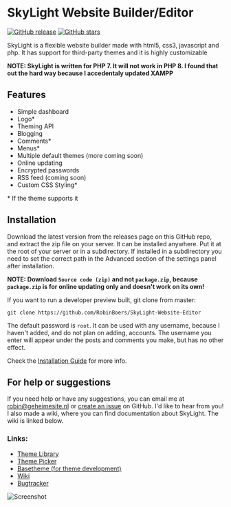 # SkyLight Website Builder/Editor

[![GitHub release](https://img.shields.io/github/tag/RobinBoers/SkyLight-Website-Editor.svg?style=flat)](https://github.com/RobinBoers/SkyLight-Website-Editor/releases/)
[![GitHub stars](https://img.shields.io/github/stars/RobinBoers/SkyLight-Website-Editor.svg?style=social&label=Star&maxAge=2592000)](https://github.com/RobinBoers/SkyLight-Website-Editor/stargazers/)

SkyLight is a flexible website builder made with html5, css3, javascript and php. It has support for third-party themes and it is highly customizable

**NOTE: SkyLight is written for PHP 7. It will not work in PHP 8. I found that out the hard way because I accedentaly updated XAMPP**

## Features

- Simple dashboard
- Logo*
- Theming API
- Blogging
- Comments*
- Menus*
- Multiple default themes (more coming soon)
- Online updating
- Encrypted passwords 
- RSS feed (coming soon)
- Custom CSS Styling*

\* If the theme supports it

## Installation

Download the latest version from the releases page on this GitHub repo, and extract the zip file on your server. It can be installed anywhere. Put it at the root of your server or in a subdirectory. If installed in a subdirectory you need to set the correct path in the Advanced section of the settings panel after installation.

**NOTE: Download `Source code (zip)` and not `package.zip`, because `package.zip` is for online updating only and doesn't work on its own!**

If you want to run a developer preview built, git clone from master:

```git clone https://github.com/RobinBoers/SkyLight-Website-Editor```  

The default password is `root`. It can be used with any username, because I haven't added, and do not plan on adding, accounts. The username you enter will appear under the posts and comments you make, but has no other effect.

Check the [Installation Guide](https://github.com/RobinBoers/SkyLight-Website-Editor/wiki/Installation-Guide) for more info.

## For help or suggestions

If you need help or have any suggestions, you can email me at robin@geheimesite.nl or [create an issue](https://github.com/RobinBoers/SkyLight-Website-Editor/issues/new) on GitHub. I'd like to hear from you!  
I also made a wiki, where you can find documentation about SkyLight. The wiki is linked below.

### Links: 
- [Theme Library](https://github.com/RobinBoers/SkyLight-themelibrary)
- [Theme Picker](https://robinboers.github.io/SkyLight-themelibrary/)
- [Basetheme (for theme development)](https://github.com/RobinBoers/SkyLight-basetheme)
- [Wiki](https://github.com/RobinBoers/SkyLight-Website-Editor/wiki/)
- [Bugtracker](https://github.com/RobinBoers/SkyLight-Website-Editor/issues/)

![Screenshot](screenshot.png)
